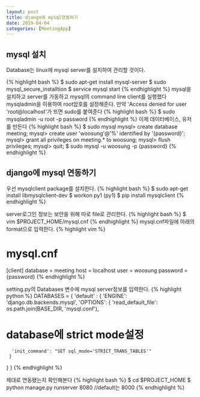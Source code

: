 ```yaml
---
layout: post
title: django에 mysql연동하기
date: 2019-04-04
categories: [MeetingApp]
---
```


## mysql 설치
Database는 linux에 mysql server를 설치하여 관리할 것이다.

{% highlight bash %}
$ sudo apt-get install mysql-server
$ sudo mysql_secure_installtion
$ service mysql start
{% endhighlight %}
mysql을 설치하고 server를 가동하고 mysql의 command line client를 실행했다
mysqladmin을 이용하여 root암호를 설정해준다. 만약 'Access denied for user 'root@localhost'가 뜨면 sudo를 붙여준다
{% highlight bash %}
$ sudo mysqladmin -u root -p password
{% endhighlight %}
이제 데이터베이스, 유저를 만든다
{% highlight bash %}
$ sudo mysql
mysql> create database meeting;
mysql> create user 'woosung'@'%' identified by '{password}';
mysql> grant all privileges on meeting.* to woosung;
mysql> flush privileges;
mysql> quit;
$ sudo mysql -u woosung -p {password}
{% endhighlight %}

## django에 mysql 연동하기
우선 mysqlclient package를 설치한다.
{% highlight bash %}
$ sudo apt-get install libmysqlclient-dev
$ workon py1
(py1) $ pip install mysqlclient
{% endhighlight %}

server로그인 정보는 보안을 위해 따로 file로 관리한다.
{% highlight bash %}
$ vim $PROJECT_HOME/mysql.cnf
{% endhighlight %}
mysql.cnf파일에 아래의 format으로 입력한다.
{% highlight vim %}
# mysql.cnf
[client]
database = meeting
host = localhost
user = woosung
password = {password}
{% endhighlight %}

setting.py의 Databases 변수에 mysql server정보를 입력한다.
{% highlight python %}
DATABASES = {
  'default' : {
    'ENGINE': 'django.db.backends.mysql',
    'OPTIONS': {
      'read_default_file': os.path.join(BASE_DIR, 'mysql.conf'),
# database에 strict mode설정
      'init_command': "SET sql_mode='STRICT_TRANS_TABLES'"
     }
   }
}
{% endhighlight %}

제대로 연동됐는지 확인해본다
{% highlight bash %}
$ cd $PROJECT_HOME
$ python manage.py runserver 8080 //default는 8000
{% endhighlight %}
